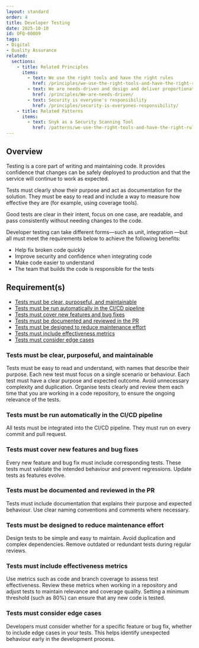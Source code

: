 ```yaml
---
layout: standard
order: 4
title: Developer Testing
date: 2025-10-10
id: OFQ-00009
tags:
- Digital
- Quality Assurance
related:
  sections:
    - title: Related Principles
      items:
        - text: We use the right tools and have the right rules
          href: /principles/we-use-the-right-tools-and-have-the-right-rules/
        - text: We are needs-driven and design and deliver proportionate evidence-based solutions
          href: /principles/We-are-needs-driven/
        - text: Security is everyone's responsibility
          href: /principles/security-is-everyones-responsibility/
    - title: Related Patterns
      items:
        - text: Snyk as a Security Scanning Tool
          href: /patterns/we-use-the-right-tools-and-have-the-right-rules/
---
```


## Overview

Testing is a core part of writing and maintaining code. 
It provides confidence that changes can be safely deployed to production and that the service will continue to work as expected.

Tests must clearly show their purpose and act as documentation for the solution. 
They must be easy to read and include a way to measure how effective they are (for example, using coverage tools).

Good tests are clear in their intent, focus on one case, are readable, and pass consistently without needing changes to the code.

Developer testing can take different forms—such as unit, integration —but all must meet the requirements below to achieve the following benefits:

- Help fix broken code quickly
- Improve security and confidence when integrating code
- Make code easier to understand
- The team that builds the code is responsible for the tests


## Requirement(s)

- [Tests must be clear, purposeful, and maintainable](#tests-must-be-clear-purposeful-and-maintainable)
- [Tests must be run automatically in the CI/CD pipeline](#tests-must-be-run-automatically-in-the-cicd-pipeline)
- [Tests must cover new features and bug fixes](#tests-must-cover-new-features-and-bug-fixes)
- [Tests must be documented and reviewed in the PR](#tests-must-be-documented-and-reviewed-in-the-PR)
- [Tests must be designed to reduce maintenance effort](#tests-must-be-designed-to-reduce-maintenance-effort)
- [Tests must include effectiveness metrics](#tests-must-include-effectiveness-metrics)
- [Tests must consider edge cases](#tests-must-consider-edge-cases)

### Tests must be clear, purposeful, and maintainable

Tests must be easy to read and understand, with names that describe their purpose. 
Each new test must focus on a single scenario or behaviour. 
Each test must have a clear purpose and expected outcome.
Avoid unnecessary complexity and duplication. 
Organise tests clearly and review them each time that you are working in a code repository, to ensure the ongoing relevance of the tests.

### Tests must be run automatically in the CI/CD pipeline

All tests must be integrated into the CI/CD pipeline. 
They must run on every commit and pull request. 

### Tests must cover new features and bug fixes

Every new feature and bug fix must include corresponding tests. 
These tests must validate the intended behaviour and prevent regressions. 
Update tests as features evolve.

### Tests must be documented and reviewed in the PR

Tests must include documentation that explains their purpose and expected behaviour. 
Use clear naming conventions and comments where necessary. 

### Tests must be designed to reduce maintenance effort

Design tests to be simple and easy to maintain. 
Avoid duplication and complex dependencies. 
Remove outdated or redundant tests during regular reviews.

### Tests must include effectiveness metrics

Use metrics such as code and branch coverage to assess test effectiveness. 
Review these metrics when working in a repository and adjust tests to maintain relevance and coverage quality.
Setting a minimum threshold (such as 80%) can ensure that any new code is tested.

### Tests must consider edge cases

Developers must consider whether for a specific feature or bug fix, whether to include edge cases in your tests. 
This helps identify unexpected behaviour early in the development process.
